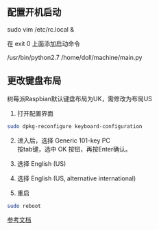 ## 配置开机启动
sudo vim /etc/rc.local &

在 exit 0 上面添加启动命令

/usr/bin/python2.7 /home/doll/machine/main.py

## 更改键盘布局   
树莓派Raspbian默认键盘布局为UK，需修改为布局US  
1. 打开配置界面   
```bash
sudo dpkg-reconfigure keyboard-configuration
```  

2. 进入后，选择 Generic 101-key PC  
   按tab键，选中 OK 按钮，再按Enter确认。

3. 选择 English (US)

4. 选择 English (US, alternative international)

5. 重启
```bash
sudo reboot
```

[参考文档](http://blog.csdn.net/c80486/article/details/8460271)   
